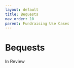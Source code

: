 ```yaml
---
layout: default
title: Bequests
nav_order: 10
parent: Fundraising Use Cases
---
```


# Bequests

In Review
